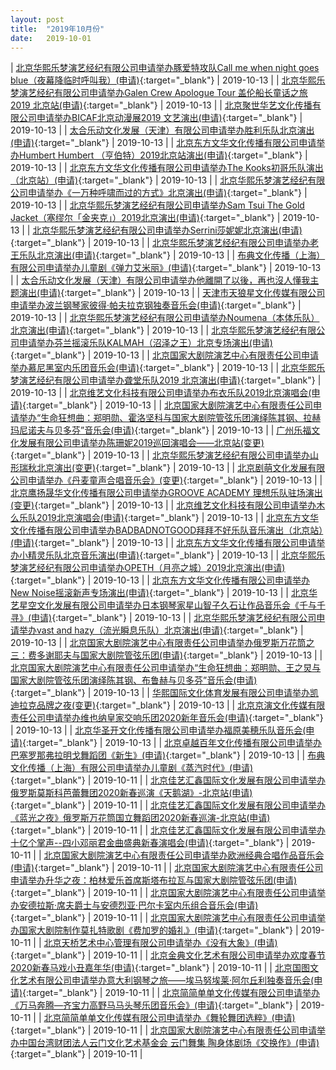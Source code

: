 ```yaml
---
layout: post
title:  "2019年10月份"
date:   2019-10-01
---
```


| [北京华熙乐梦演艺经纪有限公司申请举办豚爱特攻队Call me when night goes blue（夜幕降临时呼叫我）(申请)](http://www.beijing.gov.cn/zfxxgk/110021/xzspjggs53/2019-10/13/content_f841716eb08845c69c67529a900db592.shtml){:target="_blank"} | 2019-10-13 |
| [北京华熙乐梦演艺经纪有限公司申请举办Galen Crew Apologue Tour 盖伦船长童话之旅 2019 北京站(申请)](http://www.beijing.gov.cn/zfxxgk/110021/xzspjggs53/2019-10/13/content_a828de75c3cc4a238174663f9b338cb9.shtml){:target="_blank"} | 2019-10-13 |
| [北京聚世华艺文化传播有限公司申请举办BICAF北京动漫展2019 文艺演出(申请)](http://www.beijing.gov.cn/zfxxgk/110021/xzspjggs53/2019-10/13/content_9709ea8510dc469ba5f1ea147aec19f4.shtml){:target="_blank"} | 2019-10-13 |
| [太合乐动文化发展（天津）有限公司申请举办胜利乐队北京演出(申请)](http://www.beijing.gov.cn/zfxxgk/110021/xzspjggs53/2019-10/13/content_5dddb4ea2ea448a6a57bff250dd8a21d.shtml){:target="_blank"} | 2019-10-13 |
| [北京东方文华文化传播有限公司申请举办Humbert Humbert （亨伯特）2019北京站演出(申请)](http://www.beijing.gov.cn/zfxxgk/110021/xzspjggs53/2019-10/13/content_336db3af71094716aac14f2e6b6fbd5e.shtml){:target="_blank"} | 2019-10-13 |
| [北京东方文华文化传播有限公司申请举办The Kooks初哥乐队演出（北京站）(申请)](http://www.beijing.gov.cn/zfxxgk/110021/xzspjggs53/2019-10/13/content_bb55eef8870e49558cd8554a6c97edfb.shtml){:target="_blank"} | 2019-10-13 |
| [北京华熙乐梦演艺经纪有限公司申请举办《一万种呼啸而过的方式》北京演出(申请)](http://www.beijing.gov.cn/zfxxgk/110021/xzspjggs53/2019-10/13/content_5e0438f5078b4f8d8696bf4658df721e.shtml){:target="_blank"} | 2019-10-13 |
| [北京华熙乐梦演艺经纪有限公司申请举办Sam Tsui The Gold Jacket（塞缪尔「金夹克」）2019北京演出(申请)](http://www.beijing.gov.cn/zfxxgk/110021/xzspjggs53/2019-10/13/content_0757d27655844070b5123a5a8ef99fb6.shtml){:target="_blank"} | 2019-10-13 |
| [北京华熙乐梦演艺经纪有限公司申请举办Serrini莎妮妮北京演出(申请)](http://www.beijing.gov.cn/zfxxgk/110021/xzspjggs53/2019-10/13/content_5fc1e4826a88456ea4a6faca9870649e.shtml){:target="_blank"} | 2019-10-13 |
| [北京华熙乐梦演艺经纪有限公司申请举办老王乐队北京演出(申请)](http://www.beijing.gov.cn/zfxxgk/110021/xzspjggs53/2019-10/13/content_f87d64404f1641c99130a0f680fb5703.shtml){:target="_blank"} | 2019-10-13 |
| [布典文化传播（上海）有限公司申请举办儿童剧《弹力艾米丽》(申请)](http://www.beijing.gov.cn/zfxxgk/110021/xzspjggs53/2019-10/13/content_d3c39fb155b94e51a52f079e9ae2fee2.shtml){:target="_blank"} | 2019-10-13 |
| [太合乐动文化发展（天津）有限公司申请举办他離開了以後，再也沒人懂我主题演出(申请)](http://www.beijing.gov.cn/zfxxgk/110021/xzspjggs53/2019-10/13/content_f3a3bc47e6a84fef92523cd3382fb9d9.shtml){:target="_blank"} | 2019-10-13 |
| [天津市天狼星文化传媒有限公司申请举办波兰钢琴家彼得·帕夫拉克钢独奏音乐会(申请)](http://www.beijing.gov.cn/zfxxgk/110021/xzspjggs53/2019-10/13/content_f6c0beee836d431eaf3c66d25861c86d.shtml){:target="_blank"} | 2019-10-13 |
| [北京华熙乐梦演艺经纪有限公司申请举办Noumena（本体乐队）北京演出(申请)](http://www.beijing.gov.cn/zfxxgk/110021/xzspjggs53/2019-10/13/content_5a8c8830aa64455b83f4f1fb0fd3a6f9.shtml){:target="_blank"} | 2019-10-13 |
| [北京华熙乐梦演艺经纪有限公司申请举办芬兰摇滚乐队KALMAH（沼泽之王）北京专场演出(申请)](http://www.beijing.gov.cn/zfxxgk/110021/xzspjggs53/2019-10/13/content_2fe38d04fe9543afbf499947b3d39274.shtml){:target="_blank"} | 2019-10-13 |
| [北京国家大剧院演艺中心有限责任公司申请举办慕尼黑室内乐团音乐会(申请)](http://www.beijing.gov.cn/zfxxgk/110021/xzspjggs53/2019-10/13/content_c6b9fb0bdf314296a6b78d95e8759b1c.shtml){:target="_blank"} | 2019-10-13 |
| [北京华熙乐梦演艺经纪有限公司申请举办聋堂乐队2019 北京演出(申请)](http://www.beijing.gov.cn/zfxxgk/110021/xzspjggs53/2019-10/13/content_52b2f063fde54cb1826cf718b28814e6.shtml){:target="_blank"} | 2019-10-13 |
| [北京维艺文化科技有限公司申请举办布衣乐队2019北京演唱会(申请)](http://www.beijing.gov.cn/zfxxgk/110021/xzspjggs53/2019-10/13/content_284f5ff6f8514c21b48d40c6279295de.shtml){:target="_blank"} | 2019-10-13 |
| [北京国家大剧院演艺中心有限责任公司申请举办“生命狂想曲：郑明勋、霍洛坚科与国家大剧院管弦乐团演绎陈其钢、拉赫玛尼诺夫与贝多芬”音乐会(申请)](http://www.beijing.gov.cn/zfxxgk/110021/xzspjggs53/2019-10/13/content_b0c8dc7a6dcd46758bb40bb0c918ee16.shtml){:target="_blank"} | 2019-10-13 |
| [广州乐福文化发展有限公司申请举办陈珊妮2019巡回演唱会——北京站(变更)](http://www.beijing.gov.cn/zfxxgk/110021/xzspjggs53/2019-10/13/content_8393612cb83e4a69a246dadb40e9b066.shtml){:target="_blank"} | 2019-10-13 |
| [北京华熙乐梦演艺经纪有限公司申请举办山形瑞秋北京演出(变更)](http://www.beijing.gov.cn/zfxxgk/110021/xzspjggs53/2019-10/13/content_9bd05622b3fa46b9bc3a5dea429c5cde.shtml){:target="_blank"} | 2019-10-13 |
| [北京剧萌文化发展有限公司申请举办《丹麦童声合唱音乐会》(变更)](http://www.beijing.gov.cn/zfxxgk/110021/xzspjggs53/2019-10/13/content_ea994c2fcdc54ea18cb838fe05c1d389.shtml){:target="_blank"} | 2019-10-13 |
| [北京鹰扬晟华文化传播有限公司申请举办GROOVE ACADEMY 理想乐队驻场演出(变更)](http://www.beijing.gov.cn/zfxxgk/110021/xzspjggs53/2019-10/13/content_6aadf113dd0c4bfcadd0f3afbbfa01de.shtml){:target="_blank"} | 2019-10-13 |
| [北京维艺文化科技有限公司申请举办木么乐队2019北京演唱会(申请)](http://www.beijing.gov.cn/zfxxgk/110021/xzspjggs53/2019-10/13/content_defe815292804c3eb0c3ba5517122fa6.shtml){:target="_blank"} | 2019-10-13 |
| [北京东方文华文化传播有限公司申请举办BADBADNOTGOOD拜拜不好乐队音乐演出（北京站）(申请)](http://www.beijing.gov.cn/zfxxgk/110021/xzspjggs53/2019-10/13/content_f672f62dff814423a20ec25551c678e5.shtml){:target="_blank"} | 2019-10-13 |
| [北京东方文华文化传播有限公司申请举办小精灵乐队北京音乐演出(申请)](http://www.beijing.gov.cn/zfxxgk/110021/xzspjggs53/2019-10/13/content_f6ea725fb9524b12a974466edb9a0691.shtml){:target="_blank"} | 2019-10-13 |
| [北京华熙乐梦演艺经纪有限公司申请举办OPETH（月亮之城）2019北京演出(申请)](http://www.beijing.gov.cn/zfxxgk/110021/xzspjggs53/2019-10/13/content_04be880c48b746bdac991bc4acce3c70.shtml){:target="_blank"} | 2019-10-13 |
| [北京东方文华文化传播有限公司申请举办New Noise摇滚新声专场演出(申请)](http://www.beijing.gov.cn/zfxxgk/110021/xzspjggs53/2019-10/13/content_fd16d9c0582a480ba9aa7f966f50501d.shtml){:target="_blank"} | 2019-10-13 |
| [北京华艺星空文化发展有限公司申请举办日本钢琴家星山智子久石让作品音乐会《千与千寻》(申请)](http://www.beijing.gov.cn/zfxxgk/110021/xzspjggs53/2019-10/13/content_87e02cce85c844cb916fe02bad582ed6.shtml){:target="_blank"} | 2019-10-13 |
| [北京华熙乐梦演艺经纪有限公司申请举办vast and hazy（流光瞬息乐队）北京演出(申请)](http://www.beijing.gov.cn/zfxxgk/110021/xzspjggs53/2019-10/13/content_3a529bf13e6043ce9cbef4f287a3115a.shtml){:target="_blank"} | 2019-10-13 |
| [北京国家大剧院演艺中心有限责任公司申请举办俄罗斯万花筒之三：费多谢耶夫与国家大剧院管弦乐团(申请)](http://www.beijing.gov.cn/zfxxgk/110021/xzspjggs53/2019-10/13/content_fedc697671f34177a0be2fc193c8bdc3.shtml){:target="_blank"} | 2019-10-13 |
| [北京国家大剧院演艺中心有限责任公司申请举办“生命狂想曲：郑明勋、王之炅与国家大剧院管弦乐团演绎陈其钢、布鲁赫与贝多芬”音乐会(申请)](http://www.beijing.gov.cn/zfxxgk/110021/xzspjggs53/2019-10/13/content_aa15d609c08f4a2489784a890860ba16.shtml){:target="_blank"} | 2019-10-13 |
| [华熙国际文化体育发展有限公司申请举办凯迪拉克品牌之夜(变更)](http://www.beijing.gov.cn/zfxxgk/110021/xzspjggs53/2019-10/13/content_4260f02e218f45da98a406b8cb17806a.shtml){:target="_blank"} | 2019-10-13 |
| [北京京演文化传媒有限责任公司申请举办维也纳皇家交响乐团2020新年音乐会(申请)](http://www.beijing.gov.cn/zfxxgk/110021/xzspjggs53/2019-10/13/content_e0d4ed41f51646a5a6e54a0681cbe0d5.shtml){:target="_blank"} | 2019-10-13 |
| [北京华圣开文化传播有限公司申请举办福原美穂乐队音乐会(申请)](http://www.beijing.gov.cn/zfxxgk/110021/xzspjggs53/2019-10/13/content_b2416553ca7140cb9e9246607b87d350.shtml){:target="_blank"} | 2019-10-13 |
| [北京卓越百年文化传播有限公司申请举办巴塞罗那弗拉明戈舞蹈团《新生》(申请)](http://www.beijing.gov.cn/zfxxgk/110021/xzspjggs53/2019-10/13/content_0dd7617a0a7a451b91c16e0a9c2adaf9.shtml){:target="_blank"} | 2019-10-13 |
| [布典文化传播（上海）有限公司申请举办儿童剧《蒸汽时代》(申请)](http://www.beijing.gov.cn/zfxxgk/110021/xzspjggs53/2019-10/11/content_b25a351b132c4dbaad8615be1ad9dcda.shtml){:target="_blank"} | 2019-10-11 |
| [北京佳艺汇鑫国际文化发展有限公司申请举办俄罗斯莫斯科芭蕾舞团2020新春巡演《天鹅湖》-北京站(申请)](http://www.beijing.gov.cn/zfxxgk/110021/xzspjggs53/2019-10/11/content_3bb9946122dd4e358d77bf8e45cf6065.shtml){:target="_blank"} | 2019-10-11 |
| [北京佳艺汇鑫国际文化发展有限公司申请举办《蓝光之夜》俄罗斯万花筒国立舞蹈团2020新春巡演-北京站(申请)](http://www.beijing.gov.cn/zfxxgk/110021/xzspjggs53/2019-10/11/content_738638e2beba4b979a59efca0e1080f0.shtml){:target="_blank"} | 2019-10-11 |
| [北京佳艺汇鑫国际文化发展有限公司申请举办十亿个掌声--四小邓丽君金曲盛典新春演唱会(申请)](http://www.beijing.gov.cn/zfxxgk/110021/xzspjggs53/2019-10/11/content_37e38f4d389b4050a88a6ea718eaaed7.shtml){:target="_blank"} | 2019-10-11 |
| [北京国家大剧院演艺中心有限责任公司申请举办欧洲经典合唱作品音乐会(申请)](http://www.beijing.gov.cn/zfxxgk/110021/xzspjggs53/2019-10/11/content_d4364d08d4854f3a8028ed4df04ece08.shtml){:target="_blank"} | 2019-10-11 |
| [北京国家大剧院演艺中心有限责任公司申请举办升华之夜：柏林爱乐首席斯塔布拉瓦与国家大剧院管弦乐团(申请)](http://www.beijing.gov.cn/zfxxgk/110021/xzspjggs53/2019-10/11/content_59fe70d36a6946c1b5367a92db4e0988.shtml){:target="_blank"} | 2019-10-11 |
| [北京国家大剧院演艺中心有限责任公司申请举办安德拉斯·席夫爵士与安德烈亚·巴尔卡室内乐组合音乐会(申请)](http://www.beijing.gov.cn/zfxxgk/110021/xzspjggs53/2019-10/11/content_af2551b3a60e43d28c83c1f49c2596ce.shtml){:target="_blank"} | 2019-10-11 |
| [北京国家大剧院演艺中心有限责任公司申请举办国家大剧院制作莫扎特歌剧《费加罗的婚礼》(申请)](http://www.beijing.gov.cn/zfxxgk/110021/xzspjggs53/2019-10/11/content_411c315c7c874be2892c28ae34ed72cb.shtml){:target="_blank"} | 2019-10-11 |
| [北京天桥艺术中心管理有限公司申请举办《没有大象》(申请)](http://www.beijing.gov.cn/zfxxgk/110021/xzspjggs53/2019-10/11/content_7b4edb9c308143adbc781cab2fcbd777.shtml){:target="_blank"} | 2019-10-11 |
| [北京金典文化艺术有限公司申请举办欢度春节 2020新春马戏小丑嘉年华(申请)](http://www.beijing.gov.cn/zfxxgk/110021/xzspjggs53/2019-10/11/content_60c9f5dae8f04b09a98a4d304441419c.shtml){:target="_blank"} | 2019-10-11 |
| [北京国图文化艺术有限公司申请举办意大利钢琴之旅——埃马努埃莱·阿尔丘利独奏音乐会(申请)](http://www.beijing.gov.cn/zfxxgk/110021/xzspjggs53/2019-10/11/content_f9fdebb509054dc8b3de7b32f42cd96c.shtml){:target="_blank"} | 2019-10-11 |
| [北京简简单单文化传媒有限公司申请举办《万马奔腾—齐宝力高野马马头琴乐团音乐会》(申请)](http://www.beijing.gov.cn/zfxxgk/110021/xzspjggs53/2019-10/11/content_4f2ddab13c6148839a22fd1b4d51c309.shtml){:target="_blank"} | 2019-10-11 |
| [北京简简单单文化传媒有限公司申请举办《舞轮舞团选粹》(申请)](http://www.beijing.gov.cn/zfxxgk/110021/xzspjggs53/2019-10/11/content_4bea5ca396154d4bbc4502a7b8eb3cef.shtml){:target="_blank"} | 2019-10-11 |
| [北京国家大剧院演艺中心有限责任公司申请举办中国台湾财团法人云门文化艺术基金会 云门舞集 陶身体剧场《交换作》(申请)](http://www.beijing.gov.cn/zfxxgk/110021/xzspjggs53/2019-10/11/content_985f6cec170e41c8ac47793be2f31098.shtml){:target="_blank"} | 2019-10-11 |
